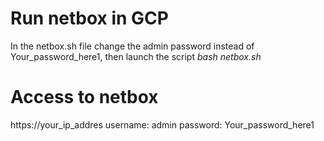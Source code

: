 # Run netbox in GCP
In the netbox.sh file change the admin password instead of Your_password_here1, then launch the script
*bash netbox.sh*

# Access to netbox
https://your_ip_addres
username: admin
password: Your_password_here1
